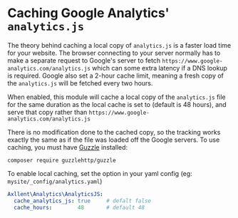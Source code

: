 # Caching Google Analytics' `analytics.js`

The theory behind caching a local copy of `analytics.js` is a faster load time for your website. The
browser connecting to your server normally has to make a separate request to Google's server to fetch
`https://www.google-analytics.com/analytics.js` which can some extra latency if a DNS lookup is required.
Google also set a 2-hour cache limit, meaning a fresh copy of the `analytics.js` will be fetched every
two hours.

When enabled, this module will cache a local copy of the `analytics.js` file for the same duration as
the local cache is set to (default is 48 hours), and serve that copy rather than
`https://www.google-analytics.com/analytics.js`

There is no modification done to the cached copy, so the tracking works exactly the same as if the file
was loaded off the Google servers.
To use caching, you must have [Guzzle](https://github.com/guzzle/guzzle) installed:
```
composer require guzzlehttp/guzzle
```

To enable local caching, set the option in your yaml config (eg: `mysite/_config/analytics.yaml`)
```yaml
Axllent\Analytics\AnalyticsJS:
  cache_analytics_js: true     # defalt false
  cache_hours:        48       # default 48
```
